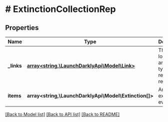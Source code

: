 # # ExtinctionCollectionRep

## Properties

Name | Type | Description | Notes
------------ | ------------- | ------------- | -------------
**_links** | [**array<string,\LaunchDarklyApi\Model\Link>**](Link.md) | The location and content type of related resources |
**items** | **array<string,\LaunchDarklyApi\Model\Extinction[]>** | An array of extinction events |

[[Back to Model list]](../../README.md#models) [[Back to API list]](../../README.md#endpoints) [[Back to README]](../../README.md)
